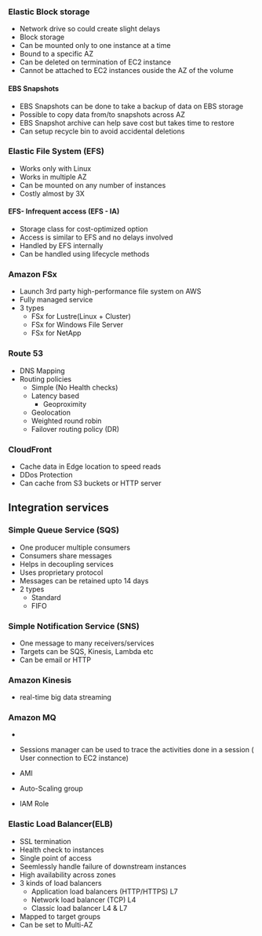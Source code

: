 ### Elastic Block storage
- Network drive so could create slight delays 
- Block storage
- Can be mounted only to one instance at a time
- Bound to a specific AZ
- Can be deleted on termination of EC2 instance
- Cannot be attached to EC2 instances ouside the AZ of the volume

#### EBS Snapshots
- EBS Snapshots can be done to take a backup of data on EBS storage
- Possible to copy data from/to snapshots across AZ
- EBS Snapshot archive can help save cost but takes time to restore
- Can setup recycle bin to avoid accidental deletions

### Elastic File System (EFS)
- Works only with Linux
- Works in multiple AZ
- Can be mounted on any number of instances
- Costly almost by 3X

#### EFS- Infrequent access (EFS - IA)
- Storage class for cost-optimized option
- Access is similar to EFS and no delays involved
- Handled by EFS internally
- Can be handled using lifecycle methods

### Amazon FSx
- Launch 3rd party high-performance file system on AWS
- Fully managed service
- 3 types
  - FSx for Lustre(Linux + Cluster)
  - FSx for Windows File Server
  - FSx for NetApp

### Route 53
- DNS Mapping
- Routing policies
  - Simple (No Health checks)
  - Latency based
    - Geoproximity
  - Geolocation
  - Weighted round robin
  - Failover routing policy (DR)

### CloudFront
- Cache data in Edge location to speed reads
- DDos Protection
- Can cache from S3 buckets or HTTP server

## Integration services

### Simple Queue Service (SQS)
- One producer multiple consumers
- Consumers share messages
- Helps in decoupling services
- Uses proprietary protocol
- Messages can be retained upto 14 days
- 2 types
  - Standard
  - FIFO

### Simple Notification Service (SNS)
- One message to many receivers/services
- Targets can be SQS, Kinesis, Lambda etc
- Can be email or HTTP 

### Amazon Kinesis
- real-time big data streaming

### Amazon MQ
- 


- Sessions manager can be used to trace the activities done in a session ( User connection to EC2 instance)
- AMI
- Auto-Scaling group
- IAM Role



### Elastic Load Balancer(ELB)
- SSL termination
- Health check to instances
- Single point of access
- Seemlessly handle failure of downstream instances
- High availability across zones
- 3 kinds of load balancers
  - Application load balancers (HTTP/HTTPS) L7
  - Network load balancer (TCP) L4
  - Classic load balancer L4 & L7
- Mapped to target groups
- Can be set to Multi-AZ

